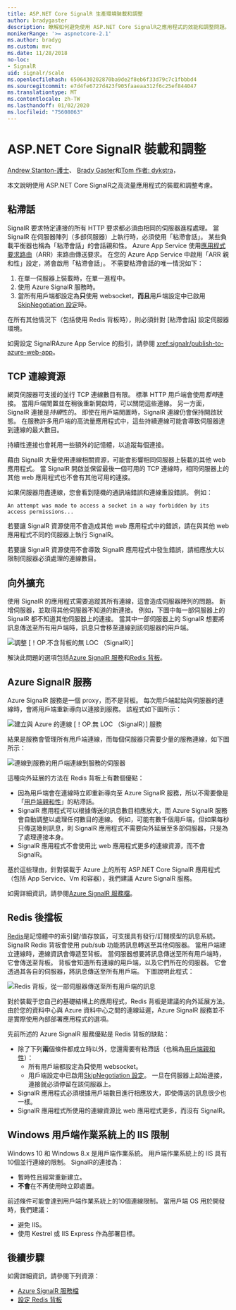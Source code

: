 ```yaml
---
title: ASP.NET Core SignalR 生產環境裝載和調整
author: bradygaster
description: 瞭解如何避免使用 ASP.NET Core SignalR之應用程式的效能和調整問題。
monikerRange: '>= aspnetcore-2.1'
ms.author: bradyg
ms.custom: mvc
ms.date: 11/28/2018
no-loc:
- SignalR
uid: signalr/scale
ms.openlocfilehash: 6506430202870ba9de2f8eb6f33d79c7c1fbbbd4
ms.sourcegitcommit: e7d4fe6727d423f905faaeaa312f6c25ef844047
ms.translationtype: MT
ms.contentlocale: zh-TW
ms.lasthandoff: 01/02/2020
ms.locfileid: "75608063"
---
```

# <a name="aspnet-core-opno-locsignalr-hosting-and-scaling"></a>ASP.NET Core SignalR 裝載和調整

[Andrew Stanton-護士](https://twitter.com/anurse)、 [Brady Gaster](https://twitter.com/bradygaster)和[Tom 作者: dykstra](https://github.com/tdykstra)，

本文說明使用 ASP.NET Core SignalR之高流量應用程式的裝載和調整考慮。

## <a name="sticky-sessions"></a>粘滯話

SignalR 要求特定連接的所有 HTTP 要求都必須由相同的伺服器進程處理。 當 SignalR 在伺服器陣列（多部伺服器）上執行時，必須使用「粘滯會話」。 某些負載平衡器也稱為「粘滯會話」的會話親和性。 Azure App Service 使用[應用程式要求路由](https://docs.microsoft.com/iis/extensions/planning-for-arr/application-request-routing-version-2-overview)（ARR）來路由傳送要求。 在您的 Azure App Service 中啟用「ARR 親和性」設定，將會啟用「粘滯會話」。 不需要粘滯會話的唯一情況如下：

1. 在單一伺服器上裝載時，在單一進程中。
1. 使用 Azure SignalR 服務時。
1. 當所有用戶端都設定為**只**使用 websocket，**而且**用戶端設定中已啟用[SkipNegotiation 設定](xref:signalr/configuration#configure-additional-options)時。

在所有其他情況下（包括使用 Redis 背板時），則必須針對 [粘滯會話] 設定伺服器環境。

如需設定 SignalRAzure App Service 的指引，請參閱 <xref:signalr/publish-to-azure-web-app>。

## <a name="tcp-connection-resources"></a>TCP 連線資源

網頁伺服器可支援的並行 TCP 連線數目有限。 標準 HTTP 用戶端會使用*暫時*連接。 當用戶端閒置並在稍後重新開啟時，可以關閉這些連線。 另一方面，SignalR 連接是*持續*性的。 即使在用戶端閒置時，SignalR 連線仍會保持開啟狀態。 在服務許多用戶端的高流量應用程式中，這些持續連線可能會導致伺服器達到連線的最大數目。

持續性連接也會耗用一些額外的記憶體，以追蹤每個連接。

藉由 SignalR 大量使用連線相關資源，可能會影響相同伺服器上裝載的其他 web 應用程式。 當 SignalR 開啟並保留最後一個可用的 TCP 連線時，相同伺服器上的其他 web 應用程式也不會有其他可用的連接。

如果伺服器用盡連線，您會看到隨機的通訊端錯誤和連線重設錯誤。 例如：

```
An attempt was made to access a socket in a way forbidden by its access permissions...
```

若要讓 SignalR 資源使用不會造成其他 web 應用程式中的錯誤，請在與其他 web 應用程式不同的伺服器上執行 SignalR。

若要讓 SignalR 資源使用不會導致 SignalR 應用程式中發生錯誤，請相應放大以限制伺服器必須處理的連線數目。

## <a name="scale-out"></a>向外擴充

使用 SignalR 的應用程式需要追蹤其所有連線，這會造成伺服器陣列的問題。 新增伺服器，並取得其他伺服器不知道的新連接。 例如，下圖中每一部伺服器上的 SignalR 都不知道其他伺服器上的連接。 當其中一部伺服器上的 SignalR 想要將訊息傳送至所有用戶端時，訊息只會移至連線到該伺服器的用戶端。

![調整 [！OP.不含背板的無 LOC （SignalR）]](scale/_static/scale-no-backplane.png)

解決此問題的選項包括[Azure SignalR 服務](#azure-signalr-service)和[Redis 背板](#redis-backplane)。

## <a name="azure-opno-locsignalr-service"></a>Azure SignalR 服務

Azure SignalR 服務是一個 proxy，而不是背板。 每次用戶端起始與伺服器的連線時，會將用戶端重新導向以連接到服務。 該程式如下圖所示：

![建立與 Azure 的連線 [！OP.無 LOC （SignalR）] 服務](scale/_static/azure-signalr-service-one-connection.png)

結果是服務會管理所有用戶端連線，而每個伺服器只需要少量的服務連線，如下圖所示：

![連線到服務的用戶端連線到服務的伺服器](scale/_static/azure-signalr-service-multiple-connections.png)

這種向外延展的方法在 Redis 背板上有數個優點：

* 因為用戶端會在連線時立即重新導向至 Azure SignalR 服務，所以不需要像是「[用戶端親和性](/iis/extensions/configuring-application-request-routing-arr/http-load-balancing-using-application-request-routing#step-3---configure-client-affinity)」的粘滯話。
* SignalR 應用程式可以根據傳送的訊息數目相應放大，而 Azure SignalR 服務會自動調整以處理任何數目的連線。 例如，可能有數千個用戶端，但如果每秒只傳送幾則訊息，則 SignalR 應用程式不需要向外延展至多部伺服器，只是為了處理連接本身。
* SignalR 應用程式不會使用比 web 應用程式更多的連線資源，而不會 SignalR。

基於這些理由，針對裝載于 Azure 上的所有 ASP.NET Core SignalR 應用程式（包括 App Service、Vm 和容器），我們建議 Azure SignalR 服務。

如需詳細資訊，請參閱[Azure SignalR 服務檔](/azure/azure-signalr/signalr-overview)。

## <a name="redis-backplane"></a>Redis 後擋板

[Redis](https://redis.io/)是記憶體中的索引鍵/值存放區，可支援具有發行/訂閱模型的訊息系統。 SignalR Redis 背板會使用 pub/sub 功能將訊息轉送至其他伺服器。 當用戶端建立連線時，連線資訊會傳遞至背板。 當伺服器想要將訊息傳送至所有用戶端時，它會傳送至背板。 背板會知道所有連線的用戶端，以及它們所在的伺服器。 它會透過其各自的伺服器，將訊息傳送至所有用戶端。 下圖說明此程式：

![Redis 背板，從一部伺服器傳送至所有用戶端的訊息](scale/_static/redis-backplane.png)

對於裝載于您自己的基礎結構上的應用程式，Redis 背板是建議的向外延展方法。 由於您的資料中心與 Azure 資料中心之間的連線延遲，Azure SignalR 服務並不是實際使用內部部署應用程式的選項。

先前所述的 Azure SignalR 服務優點是 Redis 背板的缺點：

* 除了下列**兩**個條件都成立時以外，您還需要有粘滯話（也稱為[用戶端親和性](/iis/extensions/configuring-application-request-routing-arr/http-load-balancing-using-application-request-routing#step-3---configure-client-affinity)）：
  * 所有用戶端都設定為**只**使用 websocket。
  * 用戶端設定中已啟用[SkipNegotiation 設定](xref:signalr/configuration#configure-additional-options)。 
   一旦在伺服器上起始連接，連接就必須停留在該伺服器上。
* SignalR 應用程式必須根據用戶端數目進行相應放大，即使傳送的訊息很少也一樣。
* SignalR 應用程式所使用的連線資源比 web 應用程式更多，而沒有 SignalR。

## <a name="iis-limitations-on-windows-client-os"></a>Windows 用戶端作業系統上的 IIS 限制

Windows 10 和 Windows 8.x 是用戶端作業系統。 用戶端作業系統上的 IIS 具有10個並行連線的限制。 SignalR的連接為：

* 暫時性且經常重新建立。
* **不會**在不再使用時立即處置。

前述條件可能會達到用戶端作業系統上的10個連線限制。 當用戶端 OS 用於開發時，我們建議：

* 避免 IIS。
* 使用 Kestrel 或 IIS Express 作為部署目標。

## <a name="next-steps"></a>後續步驟

如需詳細資訊，請參閱下列資源：

* [Azure SignalR 服務檔](/azure/azure-signalr/signalr-overview)
* [設定 Redis 背板](xref:signalr/redis-backplane)
